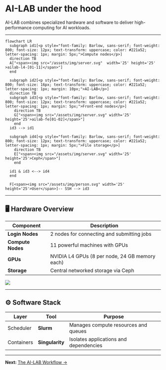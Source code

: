 # AI-LAB under the hood

AI-LAB combines specialized hardware and software to deliver high-performance computing for AI workloads.

---

``` mermaid
flowchart LR
  subgraph id1[<p style="font-family: Barlow, sans-serif; font-weight: 800; font-size: 12px; text-transform: uppercase; color: #221a52; letter-spacing: 1px; margin: 5px;">Compute nodes</p>]
  direction TB
  A["<span><img src="/assets/img/server.svg"  width='25' height='25' >ailab-l4-[01-11]</span>"]
  end

  subgraph id2[<p style="font-family: Barlow, sans-serif; font-weight: 800; font-size: 16px; text-transform: uppercase; color: #221a52; letter-spacing: 1px; margin: 10px;">AI-LAB</p>]
  direction TB
  subgraph id3[<p style="font-family: Barlow, sans-serif; font-weight: 800; font-size: 12px; text-transform: uppercase; color: #221a52; letter-spacing: 1px; margin: 5px;">Front-end nodes</p>]
    direction TB
    G["<span><img src="/assets/img/server.svg" width='25' height='25'>ailab-fe[01-02]</span>"]
    end
  id3 --> id1 

  subgraph id4[<p style="font-family: Barlow, sans-serif; font-weight: 800; font-size: 12px; text-transform: uppercase; color: #221a52; letter-spacing: 1px; margin: 5px;">File storage</p>]
    direction TB
    E["<span><img src="/assets/img/server.svg" width='25' height='25'>Ceph</span>"]
    end

  id1 & id3 <--> id4
  end

  F[<span><img src="/assets/img/person.svg" width='25' height='25'>User</span>]-- SSH --> id3

```

---

## 🖥️ Hardware Overview

| Component         | Description                                    |
| ----------------- | ---------------------------------------------- |
| **Login Nodes**   | 2 nodes for connecting and submitting jobs     |
| **Compute Nodes** | 11 powerful machines with GPUs                 |
| **GPUs**          | NVIDIA L4 GPUs (8 per node, 24 GB memory each) |
| **Storage**       | Central networked storage via Ceph             |

![](../images/ailab-architecture.png)

---

## ⚙️ Software Stack

| Layer      | Tool            | Purpose                                |
| ---------- | --------------- | -------------------------------------- |
| Scheduler  | **Slurm**       | Manages compute resources and queues   |
| Containers | **Singularity** | Isolates applications and dependencies |

---

**Next:** [The AI-LAB Workflow →](4-the-ai-lab-workflow.md)

